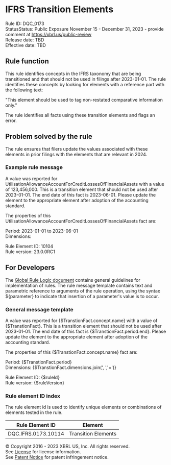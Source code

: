 # IFRS Transition Elements  
Rule ID: DQC_0173  
StatusStatus: Public Exposure November 15 - December 31, 2023 - provide comment at https://xbrl.us/public-review  
Release date: TBD  
Effective date: TBD  
  
## Rule function

This rule identifies concepts in the IFRS taxonomy that are being transitioned and that should not be used in filings after 2023-01-01. The rule identifies these concepts by looking for elements with a reference part with the following text:

"This element should be used to tag non-restated comparative information only."

The rule identifies all facts using these transition elements and flags an error.

## Problem solved by the rule  
The rule ensures that filers update the values associated with these elements in prior filings with the elements that are relevant in 2024.    

### Example rule message
A value was reported for UtilisationAllowanceAccountForCreditLossesOfFinancialAssets with a value of 123,456,000.  This is a transition element that should not be used after 2023-01-01. The end date of this fact is 2023-06-01. Please update the element to the appropriate element after adoption of the accounting standard.

The properties of this UtilisationAllowanceAccountForCreditLossesOfFinancialAssets fact are:  

Period: 2023-01-01 to 2023-06-01  
Dimensions:   

Rule Element ID: 10104  
Rule version: 23.0.0RC1 

## For Developers  
The [Global Rule Logic document](https://github.com/DataQualityCommittee/dqc_us_rules/blob/master/docs/GlobalRuleLogic.md) contains general guidelines for implementation of rules. The rule message template contains text and parametric reference to arguments of the rule operation, using the syntax ${parameter} to indicate that insertion of a parameter's value is to occur. 

### General message template
A value was reported for {$TranstionFact.concept.name} with a value of {$TranstionFact}.  This is a transition element that should not be used after 2023-01-01. The end date of this fact is {$TranstionFact.period.end}. Please update the element to the appropriate element after adoption of the accounting standard.

The properties of this {$TranstionFact.concept.name} fact are:  

Period: {$TranstionFact.period}  
Dimensions: {$TranstionFact.dimensions.join(', ','=')}  

Rule Element ID: {$ruleId}  
Rule version: {$ruleVersion}  

### Rule element ID index  
The rule element id is used to identify unique elements or combinations of elements tested in the rule.

|Rule Element ID|Element|
|--- |--- |
| DQC.IFRS.0173.10114 | Transition Elements |

© Copyright 2016 - 2023 XBRL US, Inc. All rights reserved.   
See [License](https://xbrl.us/dqc-license) for license information.  
See [Patent Notice](https://xbrl.us/dqc-patent) for patent infringement notice.  